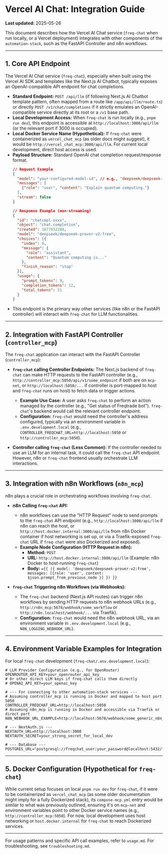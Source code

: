 # Vercel AI Chat: Integration Guide

**Last updated:** 2025-05-26

This document describes how the Vercel AI Chat service (`freq-chat` when run locally, or a Vercel deployment) integrates with other components of the `automation-stack`, such as the FastAPI Controller and n8n workflows.

---

## 1. Core API Endpoint

The Vercel AI Chat service (`freq-chat`), especially when built using the Vercel AI SDK and templates like the Next.js AI Chatbot, typically exposes an OpenAI-compatible API endpoint for chat completions.

*   **Standard Endpoint:** `POST /api/llm` (if following Next.js AI Chatbot template pattern, often mapped from a route like `/app/api/llm/route.ts`) or directly `POST /v1/chat/completions` if it strictly emulates an OpenAI-compatible service directly at its root or a `/v1` base path.
*   **Local Development Access:** When `freq-chat` is run locally (e.g., `pnpm run dev`), this endpoint is accessible at `http://localhost:3000/api/llm` (or the relevant port if 3000 is occupied).
*   **Local Docker Service Name (Hypothetical):** If `freq-chat` were containerized as `vercel_chat_mcp` (as older docs might suggest), it would be `http://vercel_chat_mcp:3000/api/llm`. For current local development, direct host access is used.
*   **Payload Structure:** Standard OpenAI chat completion request/response format.
    ```json
    // Request Example
    {
      "model": "your-configured-model-id", // e.g., "deepseek/deepseek-prover-v2:free" via OpenRouter
      "messages": [
        {"role": "user", "content": "Explain quantum computing."}
      ],
      "stream": false
    }
    ```
    ```json
    // Response Example (non-streaming)
    {
      "id": "chatcmpl-xxxx",
      "object": "chat.completion",
      "created": 1677652288,
      "model": "deepseek/deepseek-prover-v2:free",
      "choices": [{
        "index": 0,
        "message": {
          "role": "assistant",
          "content": "Quantum computing is..."
        },
        "finish_reason": "stop"
      }],
      "usage": {
        "prompt_tokens": 9,
        "completion_tokens": 12,
        "total_tokens": 21
      }
    }
    ```
*   This endpoint is the primary way other services (like n8n or the FastAPI controller) will interact with `freq-chat` for LLM functionalities.

---

## 2. Integration with FastAPI Controller (`controller_mcp`)

The `freq-chat` application can interact with the FastAPI Controller (`controller_mcp`):

*   **`freq-chat` calling Controller Endpoints:** The Next.js backend of `freq-chat` can make HTTP requests to the FastAPI controller (e.g., `http://controller_mcp:5050/api/v1/some_endpoint` if both are on `mcp-net`, or `http://localhost:5050/...` if controller is port-mapped to host and `freq-chat` runs on host) to fetch data or trigger actions.
    *   **Example Use Case:** A user asks `freq-chat` to perform an action managed by the controller (e.g., "Get status of Freqtrade bot"). `freq-chat`'s backend would call the relevant controller endpoint.
    *   **Configuration:** `freq-chat` would need the controller's address configured, typically via an environment variable in `.env.development.local` (e.g., `CONTROLLER_FREQCHAT_URL=http://localhost:5050` or `http://controller_mcp:5050`).

*   **Controller calling `freq-chat` (Less Common):** If the controller needed to use an LLM for an internal task, it could call the `freq-chat` API endpoint. However, n8n or `freq-chat` frontend usually orchestrate LLM interactions.

---

## 3. Integration with n8n Workflows (`n8n_mcp`)

n8n plays a crucial role in orchestrating workflows involving `freq-chat`.

*   **n8n Calling `freq-chat` API:**
    *   n8n workflows can use the "HTTP Request" node to send prompts to the `freq-chat` API endpoint (e.g., `http://localhost:3000/api/llm` if n8n can reach the host, or `http://host.docker.internal:3000/api/llm` from n8n Docker container if host networking is set up, or via a Traefik-exposed `freq-chat` URL if `freq-chat` were also Dockerized and exposed).
    *   **Example Node Configuration (HTTP Request in n8n):**
        *   **Method:** `POST`
        *   **URL:** `http://host.docker.internal:3000/api/llm` (Example: n8n Docker to host-running `freq-chat`)
        *   **Body:** `={{ ({ model: 'deepseek/deepseek-prover-v2:free', messages: [{role: 'user', content: $json.prompt_from_previous_node }] }) }}`

*   **`freq-chat` Triggering n8n Workflows (via Webhooks):**
    *   The `freq-chat` backend (Next.js API routes) can trigger n8n workflows by sending HTTP requests to n8n webhook URLs (e.g., `http://n8n_mcp:5678/webhook/some_workflow` or `http://n8n.localhost/webhook/...` via Traefik).
    *   **Configuration:** `freq-chat` would need the n8n webhook URL, via an environment variable in `.env.development.local` (e.g., `N8N_LOGGING_WEBHOOK_URL`).

---

## 4. Environment Variable Examples for Integration

For local `freq-chat` development (`freq-chat/.env.development.local`):
```env
# LLM Provider Configuration (e.g., for OpenRouter)
OPENROUTER_API_KEY=your_openrouter_api_key
# Or other direct LLM keys if freq-chat calls them directly
# OPENAI_API_KEY=your_openai_key

# --- For connecting to other automation-stack services ---
# Assuming controller_mcp is running in Docker and mapped to host port 5050
CONTROLLER_FREQCHAT_URL=http://localhost:5050
# Assuming n8n_mcp is running in Docker and accessible via Traefik or direct port
N8N_WEBHOOK_URL_EXAMPLE=http://localhost:5678/webhook/some_generic_n8n_task

# --- NextAuth.js ---
NEXTAUTH_URL=http://localhost:3000
NEXTAUTH_SECRET=your_strong_secret_for_local_dev

# --- Database ---
POSTGRES_URL="postgresql://freqchat_user:your_password@localhost:5432/freqchat_db"
```

---

## 5. Docker Configuration (Hypothetical for `freq-chat`)

While current setup focuses on local `pnpm run dev` for `freq-chat`, if it were to be containerized as `vercel_chat_mcp` (as some older documentation might imply for a fully Dockerized stack), its `compose-mcp.yml` entry would be similar to what was previously outlined, ensuring it's on `mcp-net` and environment variables point to other Docker service names (e.g., `http://controller_mcp:5050`). For now, local development uses host networking or `host.docker.internal` for `freq-chat` to reach Dockerized services.

---

For usage patterns and specific API call examples, refer to `usage.md`.
For troubleshooting, see `troubleshooting.md`.
